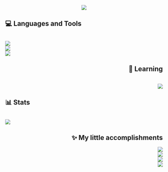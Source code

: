 <p align="center">
    <img src="https://readme-typing-svg.herokuapp.com?font=Caveat&size=30&color=8500F7&center=true&multiline=true&width=500&height=100&lines=%F0%9F%91%8BHi%2C+I'm+PerSki;%F0%9F%92%BBCS+Student+%26+Lover" />
</p>

<h2 align="left">💻 Languages and Tools</h2>
<br>
<div align="left">
    <img src="https://skillicons.dev/icons?i=py,flask,postman,html,css,bootstrap" /> <br>
    <img src="https://skillicons.dev/icons?i=ae,pr,pycharm,clion,vscode,visualstudio" /> <br>
    <img src="https://skillicons.dev/icons?i=arch,kali,ubuntu,debian,windows,linux" /> <br>
</div>

<h2 align="right">📖 Learning</h2>
<br>
<div align="right">
    <img src="https://skillicons.dev/icons?i=ruby,c,cpp,bash,vim" /> <br>
</div>

<h2 align="left">📊 Stats</h2>
<br>
<div align="left">
    <img src="https://github-readme-stats.vercel.app/api/top-langs/?username=xperski&size_weight=1&count_weight=0&theme=midnight-purple&langs_count=6" />
</div>

<h2 align="right">✨ My little accomplishments</h2>
<div align="right">
    <a href="https://github.com/xPerSki/N5-Quizzler"><img src="https://github-readme-stats.vercel.app/api/pin/?username=xperski&show_owner=true&repo=N5-Quizzler&theme=midnight-purple" /></a>
    <br>
    <a href="https://github.com/xPerSki/ManyManyRooms"><img src="https://github-readme-stats.vercel.app/api/pin/?username=xperski&show_owner=true&repo=ManyManyRooms&theme=midnight-purple" /></a>
    <br>
    <a href="https://github.com/xPerSki/LaunchPad"><img src="https://github-readme-stats.vercel.app/api/pin/?username=xperski&show_owner=true&repo=LaunchPad&theme=midnight-purple" /></a>
    <br>
    <a href="https://github.com/xPerSki/Custom-Tic-Tac-Toe"><img src="https://github-readme-stats.vercel.app/api/pin/?username=xperski&show_owner=true&repo=Custom-Tic-Tac-Toe&theme=midnight-purple" /></a>
</div>
